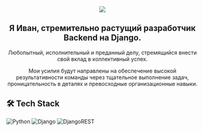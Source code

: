 
<div align="center">
<img src="https://user-images.githubusercontent.com/42115530/92640221-9728ca00-f2fa-11ea-8994-c72b26e937de.gif" align="center"/>
</div>
<h2 align="center">Я Иван, стремительно растущий разработчик Backend на Django.</h2>
<p align="center">Любопытный, исполнительный и преданный делу, стремящийся внести свой вклад в коллективный успех. </p>
<p align="center">Мои усилия будут направлены на обеспечение высокой результативности команды через тщательное выполнение задач, проницательность в деталях и превосходные организационные навыки. </p>



## 🛠️ Tech Stack

![Python](https://img.shields.io/badge/python-3670A0?style=for-the-badge&logo=python&logoColor=ffdd54)
![Django](https://img.shields.io/badge/django-%23092E20.svg?style=for-the-badge&logo=django&logoColor=white)
![DjangoREST](https://img.shields.io/badge/DJANGO-REST-ff1709?style=for-the-badge&logo=django&logoColor=white&color=ff1709&labelColor=gray)

